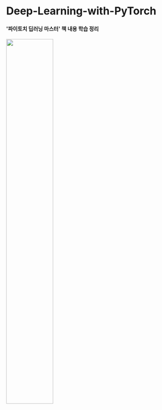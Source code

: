 # Deep-Learning-with-PyTorch

#### '파이토치 딥러닝 마스터' 책 내용 학습 정리
<img src = "https://user-images.githubusercontent.com/107118671/188442659-e7e9ff74-1a8c-4d8f-97fa-4970a8a3ca2f.jpg" width="50%" height="50%">
